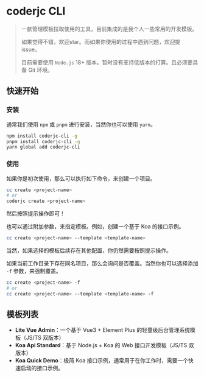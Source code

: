 # coderjc CLI

> 一款管理模板拉取使用的工具，目前集成的是我个人一些常用的开发模板。
> 
> 如果觉得不错，欢迎star。而如果你使用的过程中遇到问题，欢迎提issue。
>
> 目前需要使用 `Node.js` 18+ 版本。暂时没有支持低版本的打算。且必须要具备 Git 环境。

## 快速开始

### 安装
通常我们使用 `npm` 或 `pnpm` 进行安装，当然你也可以使用 `yarn`。
```bash
npm install coderjc-cli -g
pnpm install coderjc-cli -g
yarn global add coderjc-cli
```

### 使用
如果你是初次使用，那么可以执行如下命令，来创建一个项目。
```bash
cc create <project-name>
# or
coderjc create <project-name>
```
然后按照提示操作即可！

也可以通过附加参数，来指定模板。例如，创建一个基于 Koa 的接口示例。
```bash
cc create <project-name> --template <template-name>
```
当然，如果选择的模板后续存在其他配置，你仍然需要按照提示操作。

如果当前工作目录下存在同名项目，那么会询问是否覆盖。当然你也可以选择添加 `-f` 参数，来强制覆盖。
```bash
cc create <project-name> -f
# or
cc create <project-name> --template <template-name> -f
```


## 模板列表
- **Lite Vue Admin**：一个基于 Vue3 + Element Plus 的轻量级后台管理系统模板（JS/TS 双版本）
- **Koa Api Standard**：基于 Node.js + Koa 的 Web 接口开发模板（JS/TS 双版本）
- **Koa Quick Demo**：极简 Koa 接口示例，通常用于在你工作时，需要一个快速启动的接口示例。
